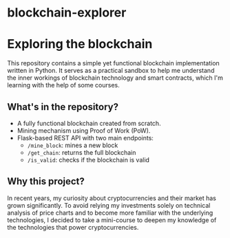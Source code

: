 # blockchain-explorer

# Exploring the blockchain

This repository contains a simple yet functional blockchain implementation written in Python. It serves as a practical sandbox to help me understand the inner workings of blockchain technology and smart contracts, which I'm learning with the help of some courses.

## What's in the repository?

- A fully functional blockchain created from scratch.
- Mining mechanism using Proof of Work (PoW).
- Flask-based REST API with two main endpoints:
  - `/mine_block`: mines a new block
  - `/get_chain`: returns the full blockchain
  - `/is_valid`: checks if the blockchain is valid


## Why this project?

In recent years, my curiosity about cryptocurrencies and their market has grown significantly. 
To avoid relying my investments solely on technical analysis of price charts and to become more familiar with the underlying technologies, I decided to take a mini-course to deepen my knowledge of the technologies that power cryptocurrencies.

